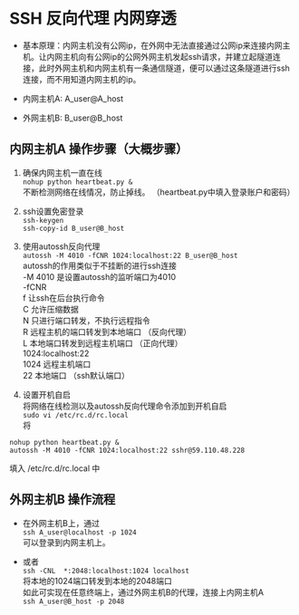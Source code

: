# SSH 反向代理 内网穿透 

- 基本原理：内网主机没有公网ip，在外网中无法直接通过公网ip来连接内网主机。让内网主机向有公网ip的公网外网主机发起ssh请求，并建立起隧道连接，此时外网主机和内网主机有一条通信隧道，便可以通过这条隧道进行ssh连接，而不用知道内网主机的ip。  

- 内网主机A: A_user@A_host  
- 外网主机B: B_user@B_host


## 内网主机A 操作步骤（大概步骤）

1. 确保内网主机一直在线  
  `nohup python heartbeat.py &`  
  不断检测网络在线情况，防止掉线。 （heartbeat.py中填入登录账户和密码）

2. ssh设置免密登录   
  `ssh-keygen`  
  `ssh-copy-id B_user@B_host`  

3. 使用autossh反向代理   
  `autossh -M 4010 -fCNR 1024:localhost:22 B_user@B_host`  
  autossh的作用类似于不挂断的进行ssh连接   
  -M 4010 是设置autossh的监听端口为4010  
  -fCNR  
    f 让ssh在后台执行命令  
    C 允许压缩数据  
    N 只进行端口转发，不执行远程指令  
    R 远程主机的端口转发到本地端口 （反向代理）  
    L 本地端口转发到远程主机端口 （正向代理）  
  1024:localhost:22  
    1024 远程主机端口  
    22 本地端口 （ssh默认端口） 


4. 设置开机自启  
  将网络在线检测以及autossh反向代理命令添加到开机自启   
  `sudo vi /etc/rc.d/rc.local`   
  将   
  ```
  nohup python heartbeat.py &
  autossh -M 4010 -fCNR 1024:localhost:22 sshr@59.110.48.228
  ```   
  填入 /etc/rc.d/rc.local 中  

## 外网主机B 操作流程 

- 在外网主机B上，通过  
  `ssh A_user@localhost -p 1024`  
  可以登录到内网主机上。  

-  或者  
  `ssh -CNL  *:2048:localhost:1024 localhost`  
  将本地的1024端口转发到本地的2048端口  
  如此可实现在任意终端上，通过外网主机B的代理，连接上内网主机A  
  `ssh A_user@B_host -p 2048`  
